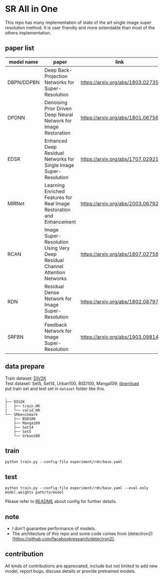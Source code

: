 # SR All in One
This repo has many implementation of state of the art single image super resolution method. It is user friendly and more extendable than most of the others implementation.

## paper list

|model name| paper | link |
|---|---|---|
| DBPN/DDPBN| Deep Back-Projection Networks for Super-Resolution| https://arxiv.org/abs/1803.02735|
| DPDNN| Denoising Prior Driven Deep Neural Network for Image Restoration| https://arxiv.org/abs/1801.06756|
| EDSR| Enhanced Deep Residual Networks for Single Image Super-Resolution| https://arxiv.org/abs/1707.02921|
| MIRNet| Learning Enriched Features for Real Image Restoration and Enhancement| https://arxiv.org/abs/2003.06792|
| RCAN| Image Super-Resolution Using Very Deep Residual Channel Attention Networks| https://arxiv.org/abs/1807.02758|
| RDN| Residual Dense Network for Image Super-Resolution| https://arxiv.org/abs/1802.08797|
| SRFBN| Feedback Network for Image Super-Resolution| https://arxiv.org/abs/1903.09814|


## data prepare
Train dataset: [DIV2K](https://data.vision.ee.ethz.ch/cvl/DIV2K/)  
Test dataset: Set5, Set14, Urban100, BSD100, Manga109, [download](http://vllab.ucmerced.edu/wlai24/LapSRN/results/SR_testing_datasets.zip)  
put train set and test set in `dataset` folder like this.

    .
    ├── DIV2K
    │   ├── train_HR
    │   └── valid_HR
    └── SRbenchmark
        ├── BSD100
        ├── Manga109
        ├── Set14
        ├── Set5
        └── Urban100

## train
```shell script
python train.py --config-file experiment/rdn/base.yaml
```
## test
```shell script
python train.py --config-file experiment/rdn/base.yaml --eval-only model.weights path/to/model
```
Please refer to [README](config/README.md) about config for further details.
## note

 - I don't guarantee performance of models.
 - The architecture of this repo and some code comes from (detectron2)[https://github.com/facebookresearch/detectron2].

## contribution
All kinds of contributions are appreciated, include but not limited to add new model, report bugs, discuss details or provide pretrained models.
